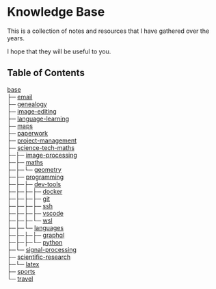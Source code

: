 # Knowledge Base

This is a collection of notes and resources that I have gathered over the years.

I hope that they will be useful to you.

## Table of Contents

[base](<base>)<br>
├─ [email](<base/email>)<br>
├─ [genealogy](<base/genealogy>)<br>
├─ [image-editing](<base/image-editing>)<br>
├─ [language-learning](<base/language-learning>)<br>
├─ [maps](<base/maps>)<br>
├─ [paperwork](<base/paperwork>)<br>
├─ [project-management](<base/project-management>)<br>
├─ [science-tech-maths](<base/science-tech-maths>)<br>
├─├─ [image-processing](<base/science-tech-maths/image-processing>)<br>
├─├─ [maths](<base/science-tech-maths/maths>)<br>
├─├─└─ [geometry](<base/science-tech-maths/maths/geometry/geometry.md>)<br>
├─├─ [programming](<base/science-tech-maths/programming>)<br>
├─├─├─ [dev-tools](<base/science-tech-maths/programming/dev-tools>)<br>
├─├─├─├─ [docker](<base/science-tech-maths/programming/dev-tools/docker/docker.md>)<br>
├─├─├─├─ [git](<base/science-tech-maths/programming/dev-tools/git>)<br>
├─├─├─├─ [ssh](<base/science-tech-maths/programming/dev-tools/ssh>)<br>
├─├─├─├─ [vscode](<base/science-tech-maths/programming/dev-tools/vscode>)<br>
├─├─├─└─ [wsl](<base/science-tech-maths/programming/dev-tools/wsl>)<br>
├─├─└─ [languages](<base/science-tech-maths/programming/languages>)<br>
├─├─├─├─ [graphql](<base/science-tech-maths/programming/languages/graphql/graphql.md>)<br>
├─├─├─└─ [python](<base/science-tech-maths/programming/languages/python>)<br>
├─└─ [signal-processing](<base/science-tech-maths/signal-processing/signal-processing.md>)<br>
├─ [scientific-research](<base/scientific-research>)<br>
├─└─ [latex](<base/scientific-research/latex>)<br>
├─ [sports](<base/sports>)<br>
└─ [travel](<base/travel>)<br>
